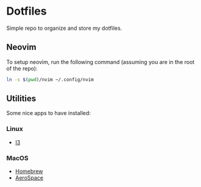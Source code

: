 # Dotfiles

Simple repo to organize and store my dotfiles.

## Neovim

To setup neovim, run the following command (assuming you are in the root of the repo):
```bash
ln -s $(pwd)/nvim ~/.config/nvim
```

## Utilities

Some nice apps to have installed:

### Linux

- [I3](https://i3wm.org/)

### MacOS

- [Homebrew](https://brew.sh/)
- [AeroSpace](https://github.com/nikitabobko/AeroSpace)
